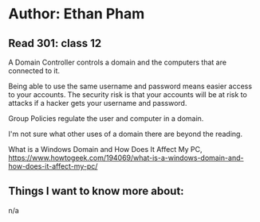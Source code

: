 # Author: Ethan Pham
## Read 301: class 12

A Domain Controller controls a domain and the computers that are connected to it. 

Being able to use the same username and password means easier access to your accounts. The security risk is that your accounts will be at risk to attacks if a hacker gets your username and password.

Group Policies regulate the user and computer in a domain. 

I'm not sure what other uses of a domain there are beyond the reading. 


What is a Windows Domain and How Does It Affect My PC, https://www.howtogeek.com/194069/what-is-a-windows-domain-and-how-does-it-affect-my-pc/ 


## Things I want to know more about:
n/a
